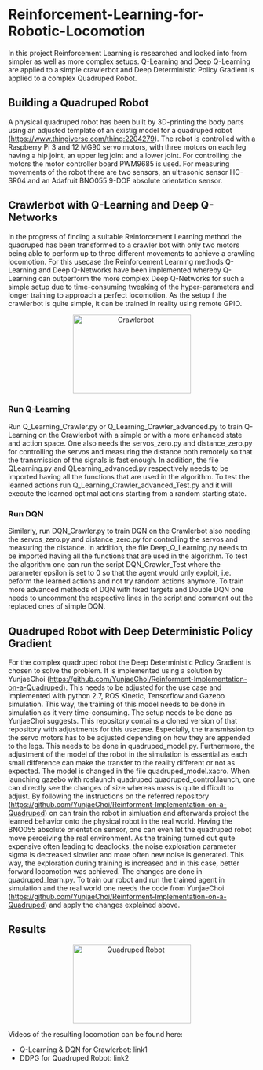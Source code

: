 # Reinforcement-Learning-for-Robotic-Locomotion
In this project Reinforcement Learning is researched and looked into from simpler as well as more complex setups. Q-Learning and Deep Q-Learning are applied to a simple crawlerbot and Deep Deterministic Policy Gradient is applied to a complex Quadruped Robot.


## Building a Quadruped Robot
A physical quadruped robot has been built by 3D-printing the body parts using an adjusted template of an existig model for a quadruped robot (https://www.thingiverse.com/thing:2204279). The robot is controlled with a Raspberry Pi 3 and 12 MG90 servo motors, with three motors on each leg having a hip joint, an upper leg joint and a lower joint. For controlling the motors the motor controller board PWM9685 is used. For measuring movements of the robot there are two sensors, an ultrasonic sensor HC-SR04 and an Adafruit BNO055 9-DOF absolute orientation sensor.

## Crawlerbot with Q-Learning and Deep Q-Networks

In the progress of finding a suitable Reinforcement Learning method the quadruped has been transformed to a crawler bot with only two motors being able to perform up to three different movements to achieve a crawling locomotion. For this usecase the Reinforcement Learning methods Q-Learning and Deep Q-Networks have been implemented whereby Q-Learning can outperform the more complex Deep Q-Networks for such a simple setup due to time-consuming tweaking of the hyper-parameters and longer training to approach a perfect locomotion. As the setup f the crawlerbot is quite simple, it can be trained in reality using remote GPIO.

<p align="center">
<img src="https://github.com/hellocarolin/Reinforcement-Learning-for-Quadruped-Locomotion/blob/master/crawlerbot1.jpg" width="240"     height="160" title="Crawlerbot">
</p>

### Run Q-Learning
Run Q_Learning_Crawler.py or Q_Learning_Crawler_advanced.py to train Q-Learning on the Crawlerbot with a simple or with a more enhanced state and action space. One also needs the servos_zero.py and distance_zero.py for controlling the servos and measuring the distance both remotely so that the transmission of the signals is fast enough. In addition, the file QLearning.py and QLearning_advanced.py respectively needs to be imported having all the functions that are used in the algorithm. To test the learned actions run Q_Learning_Crawler_advanced_Test.py and it will execute the learned optimal actions starting from a random starting state.

### Run DQN
Similarly, run DQN_Crawler.py to train DQN on the Crawlerbot also needing the servos_zero.py and distance_zero.py for controlling the servos and measuring the distance. In addition, the file Deep_Q_Learning.py needs to be imported having all the functions that are used in the algorithm. To test the algorithm one can run the script DQN_Crawler_Test where the parameter epsilon is set to 0 so that the agent would only exploit, i.e. peform the learned actions and not try random actions anymore. To train more advanced methods of DQN with fixed targets and Double DQN one needs to uncomment the respective lines in the script and comment out the replaced ones of simple DQN.

## Quadruped Robot with Deep Deterministic Policy Gradient

For the complex quadruped robot the Deep Deterministic Policy Gradient is chosen to solve the problem. It is implemented using a solution by YunjaeChoi (https://github.com/YunjaeChoi/Reinforment-Implementation-on-a-Quadruped). This needs to be adjusted for the use case and implemented with python 2.7, ROS Kinetic, Tensorflow and Gazebo simulation. This way, the training of this model needs to be done in simulation as it very time-consuming. The setup needs to be done as YunjaeChoi suggests. This repository contains a cloned version of that repository with adjustments for this usecase. Especially, the transmission to the servo motors has to be adjusted depending on how they are appended to the legs. This needs to be done in quadruped_model.py. Furthermore, the adjustment of the model of the robot in the simulation is essential as each small difference can make the transfer to the reality different or not as expected. The model is changed in the file quadruped_model.xacro. When launching gazebo with roslaunch quadruped quadruped_control.launch, one can directly see the changes of size whereas mass is quite difficult to adjust. By following the instructions on the referred repository (https://github.com/YunjaeChoi/Reinforment-Implementation-on-a-Quadruped) on can train the robot in simluation and afterwards project the learned behavior onto the physical robot in the real world. Having the BNO055 absolute orientation sensor, one can even let the quadruped robot move perceiving the real environment.
As the training turned out quite expensive often leading to deadlocks, the noise exploration parameter sigma is decreased slowlier and more often new noise is generated. This way, the exploration during training is increased and in this case, better forward locomotion was achieved. The changes are done in quadruped_learn.py.
To train our robot and run the trained agent in simulation and the real world one needs the code from YunjaeChoi (https://github.com/YunjaeChoi/Reinforment-Implementation-on-a-Quadruped) and apply the changes explained above.

## Results

<p align="center">
<img src="https://github.com/hellocarolin/Reinforcement-Learning-for-Quadruped-Locomotion/blob/master/quadruped1.jpg" width="240"     height="160" title="Quadruped Robot">
</p>

Videos of the resulting locomotion can be found here:
- Q-Learning & DQN for Crawlerbot: link1
- DDPG for Quadruped Robot: link2
